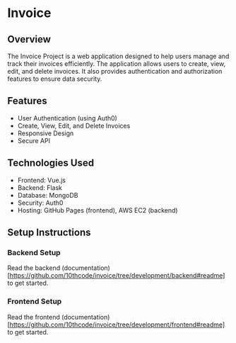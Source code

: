 # Invoice
## Overview

The Invoice Project is a web application designed to help users
manage and track their invoices efficiently. The application
allows users to create, view, edit, and delete invoices.
It also provides authentication and authorization features to
ensure data security.


## Features

- User Authentication (using Auth0)
- Create, View, Edit, and Delete Invoices
- Responsive Design
- Secure API


## Technologies Used

- Frontend: Vue.js
- Backend: Flask
- Database: MongoDB
- Security: Auth0
- Hosting: GitHub Pages (frontend), AWS EC2 (backend)

## Setup Instructions
### Backend Setup

Read the backend (documentation) [https://github.com/10thcode/invoice/tree/development/backend#readme] to get started.

### Frontend Setup

Read the frontend (documentation) [https://github.com/10thcode/invoice/tree/development/frontend#readme] to get started.

